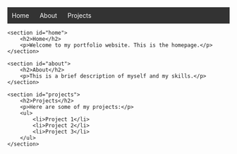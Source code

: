<!DOCTYPE html>
<html lang="en">
<head>
    <meta charset="UTF-8">
    <meta name="viewport" content="width=device-width, initial-scale=1.0">
    <title>My Portfolio</title>
    <style>
        /* Add CSS styles for navigation menu if needed */
        nav {
            background-color: #333;
            color: #fff;
            padding: 10px;
        }
        nav ul {
            list-style-type: none;
            margin: 0;
            padding: 0;
        }
        nav ul li {
            display: inline;
            margin-right: 20px;
        }
        nav ul li a {
            color: #fff;
            text-decoration: none;
        }
        section {
            margin-bottom: 20px;
        }
    </style>
</head>
<body>
    <nav>
        <ul>
            <li><a href="#home">Home</a></li>
            <li><a href="#about">About</a></li>
            <li><a href="#projects">Projects</a></li>
        </ul>
    </nav>

    <section id="home">
        <h2>Home</h2>
        <p>Welcome to my portfolio website. This is the homepage.</p>
    </section>

    <section id="about">
        <h2>About</h2>
        <p>This is a brief description of myself and my skills.</p>
    </section>

    <section id="projects">
        <h2>Projects</h2>
        <p>Here are some of my projects:</p>
        <ul>
            <li>Project 1</li>
            <li>Project 2</li>
            <li>Project 3</li>
        </ul>
    </section>

</body>
</html>
